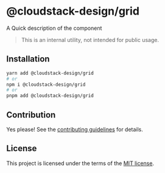 # @cloudstack-design/grid

A Quick description of the component

> This is an internal utility, not intended for public usage.

## Installation

```sh
yarn add @cloudstack-design/grid
# or
npm i @cloudstack-design/grid
# or
pnpm add @cloudstack-design/grid
```

## Contribution

Yes please! See the
[contributing guidelines](https://github.com/cloudstack-tech/cloudstack-design/blob/master/CONTRIBUTING.md)
for details.

## License

This project is licensed under the terms of the
[MIT license](https://github.com/cloudstack-tech/cloudstack-design/blob/master/LICENSE).